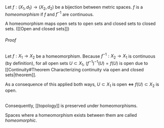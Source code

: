 Let $f : (X_1, d_1) \rightarrow (X_2, d_2)$ be a bijection between metric spaces.
$f$ is a _homeomorphism_ if $f$ and $f^{-1}$ are continuous.

A homeomorphism maps open sets to open sets and closed sets to closed sets.
([[Open and closed sets]])
###### Proof
Let $f : X_1 \rightarrow X_2$ be a homeomorphism.
Because $f^{-1} : X_2 \rightarrow X_1$ is continuous (by definition),
for all open sets $U \subset X_1$, $(f^{-1})^{-1}(U) = f(U)$ is open
due to [[Continuity#Theorem Characterizing continuity via open and closed sets|theorem]].

As a consequence of this applied both ways,
$U \subset X_1$ is open $\iff$ $f(U) \subset X_2$ is open.

######
Consequently, [[topology]] is preserved under homeomorphisms.

Spaces where a homeomorphism exists between them
are called _homeomorphic_.